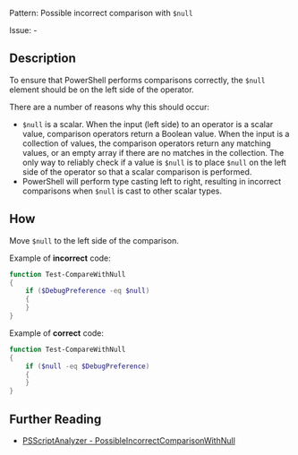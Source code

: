 Pattern: Possible incorrect comparison with `$null`

Issue: -

## Description

To ensure that PowerShell performs comparisons correctly, the `$null` element should be on the left side of the operator.

There are a number of reasons why this should occur:
* `$null` is a scalar. When the input (left side) to an operator is a scalar value, comparison operators return a Boolean value. When the input is a collection of values, the comparison operators return any matching values, or an empty array if there are no matches in the collection. The only way to reliably check if a value is `$null` is to place `$null` on the left side of the operator so that a scalar comparison is performed.
* PowerShell will perform type casting left to right, resulting in incorrect comparisons when `$null` is cast to other scalar types.

## How

Move `$null` to the left side of the comparison.

Example of **incorrect** code:

``` PowerShell
function Test-CompareWithNull
{
	if ($DebugPreference -eq $null)
	{
	}
}
```

Example of **correct** code:

``` PowerShell
function Test-CompareWithNull
{
	if ($null -eq $DebugPreference)
	{
	}
}
```

## Further Reading

* [PSScriptAnalyzer - PossibleIncorrectComparisonWithNull](https://github.com/PowerShell/PSScriptAnalyzer/tree/master/docs/Rules/PossibleIncorrectComparisonWithNull.md)